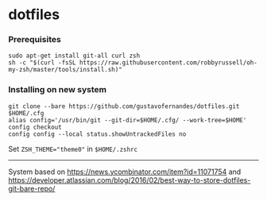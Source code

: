 # dotfiles

### Prerequisites
```
sudo apt-get install git-all curl zsh
sh -c "$(curl -fsSL https://raw.githubusercontent.com/robbyrussell/oh-my-zsh/master/tools/install.sh)"
```
### Installing on new system
```
git clone --bare https://github.com/gustavofernandes/dotfiles.git $HOME/.cfg
alias config='/usr/bin/git --git-dir=$HOME/.cfg/ --work-tree=$HOME'
config checkout
config config --local status.showUntrackedFiles no
```

Set `ZSH_THEME="theme0"` in `$HOME/.zshrc`

---

System based on https://news.ycombinator.com/item?id=11071754 and https://developer.atlassian.com/blog/2016/02/best-way-to-store-dotfiles-git-bare-repo/
